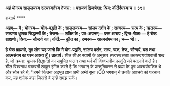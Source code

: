 **अहं योगस्य साङ्लयस्य सत्यस्यर्तस्य तेजस: ।** **परायणं द्विजश्रेष्ठा: श्रिय: कीर्तेर्दमस्य च ॥ ३९॥** 

शब्दार्थ **** 

**अहम्—** **मै** **; योगस्य—** **योग-पद्धति के** **; साङ्लयस्य—** **सांलय दर्शन के** **; सत्यस्य—** **सत्य के** **; ऋतस्य—** **सत्यमय धाॢमक सिद्धान्तों** **के** **; तेजस:—** **शक्ति के** **; पर-अयनम्—** **परम आश्रय** **; द्विज-श्रेष्ठा:—** **हे श्रेष्ठ ब्राह्मणो** **; श्रिय:—** **सौन्दर्य का** **; कीर्ते:—** **कीॢत का** **;** **दमस्य—** **आत्मसंयम का** **; च—** **भी।** **.** 

**हे श्रेष्ठ ब्राह्मणो, तुम लोग यह जानो कि मै योग-पद्धति, सांलय दर्शन, सत्य, ऋत, तेज,** **सौन्दर्य, यश तथा आत्मसंयम का परम आश्रय हूँ।** **तात्पर्य :** श्रील श्रीधर स्वामी के अनुसार *सत्यस्य* तथा *ऋतस्य* पर्यायवाची शब्द है, जो क्रमश: धाॢमक सिद्धान्तों का समुचित पालन तथा धर्म की विश्वसनीय प्रस्तुति को बतलाने वाले है। श्रील विश्वनाथ चक्रवर्ती ठाकुर इंगित करते है कि भगवान् के प्रस्तुतिकरण से ब्रह्मा के पुत्र आश्चर्यचकित थे और सोच रहे थे, ''हमने कितना अद्भुत ज्ञान अभी अभी सुना।ÓÓ भगवान् ने उनके आश्चर्य को पहचान कर, यह श्लोक कहा जिससे वे उन्हें समझ सकें।  